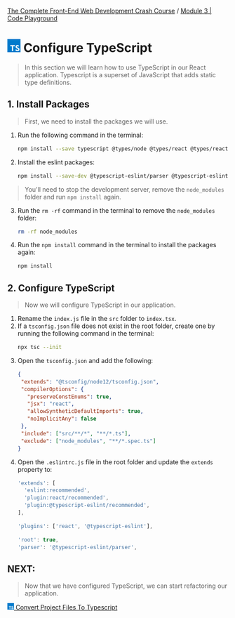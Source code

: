 [The Complete Front-End Web Development Crash Course](../README.md) / [Module 3 | Code Playground](./README.md)

# <img src="../imgs/typescript-icon.jpeg" width="30"/> Configure TypeScript
> In this section we will learn how to use TypeScript in our React application.
> Typescript is a superset of JavaScript that adds static type definitions.

## 1. Install Packages
> First, we need to install the packages we will use.

1. Run the following command in the terminal:
    ```bash
    npm install --save typescript @types/node @types/react @types/react-dom @types/jest
    ```
2. Install the eslint packages:
    ```bash
    npm install --save-dev @typescript-eslint/parser @typescript-eslint/eslint-plugin eslint typescript
    ```
> You'll need to stop the development server, 
> remove the `node_modules` folder and run `npm install` again.
3. Run the `rm -rf` command in the terminal to remove the `node_modules` folder:
    ```bash
    rm -rf node_modules
    ```
4. Run the `npm install` command in the terminal to install the packages again:
    ```bash
    npm install
    ```

## 2. Configure TypeScript
> Now we will configure TypeScript in our application.

1. Rename the `index.js` file in the `src` folder to `index.tsx`.
2. If a `tsconfig.json` file does not exist in the root folder, create one by running the following command in the terminal:
    ```bash
    npx tsc --init
    ```
3. Open the `tsconfig.json` and add the following:
    ```json
   {
     "extends": "@tsconfig/node12/tsconfig.json",
     "compilerOptions": {
       "preserveConstEnums": true,
       "jsx": "react",
       "allowSyntheticDefaultImports": true,
       "noImplicitAny": false
     },
     "include": ["src/**/*", "**/*.ts"],
     "exclude": ["node_modules", "**/*.spec.ts"]
   }
    ```
4. Open the `.eslintrc.js` file in the root folder and update the `extends` property to:
    ```js
    'extends': [
      'eslint:recommended',
      'plugin:react/recommended',
      'plugin:@typescript-eslint/recommended',
    ],
    ```
   ```js
   'plugins': ['react', '@typescript-eslint'],
   ```
   ```js
   'root': true,
   'parser': '@typescript-eslint/parser',
   ```
   
## NEXT:
> Now that we have configured TypeScript, we can start refactoring our application.

[<img src="../imgs/typescript-icon.jpeg" width="15"/> Convert Project Files To Typescript](./convertProjectFilesToTypescript.md)

